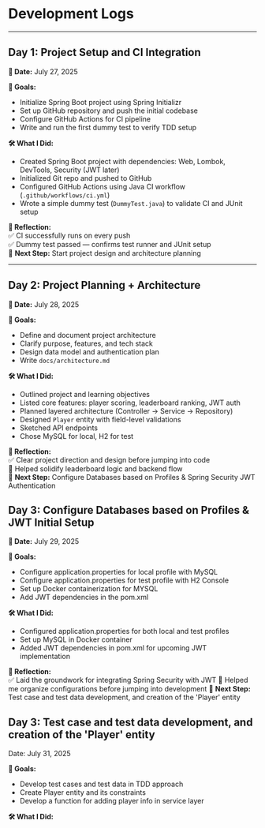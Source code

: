 # Development Logs

---

## Day 1: Project Setup and CI Integration
**📅 Date:** July 27, 2025

**🎯 Goals:**
- Initialize Spring Boot project using Spring Initializr
- Set up GitHub repository and push the initial codebase
- Configure GitHub Actions for CI pipeline
- Write and run the first dummy test to verify TDD setup

**🛠️ What I Did:**
- Created Spring Boot project with dependencies: Web, Lombok, DevTools, Security (JWT later)
- Initialized Git repo and pushed to GitHub
- Configured GitHub Actions using Java CI workflow (`.github/workflows/ci.yml`)
- Wrote a simple dummy test (`DummyTest.java`) to validate CI and JUnit setup

**🧠 Reflection:**  
✅ CI successfully runs on every push  
✅ Dummy test passed — confirms test runner and JUnit setup  
📌 **Next Step:** Start project design and architecture planning

---

## Day 2: Project Planning + Architecture
**📅 Date:** July 28, 2025

**🎯 Goals:**
- Define and document project architecture
- Clarify purpose, features, and tech stack
- Design data model and authentication plan
- Write `docs/architecture.md`

**🛠️ What I Did:**
- Outlined project and learning objectives
- Listed core features: player scoring, leaderboard ranking, JWT auth
- Planned layered architecture (Controller → Service → Repository)
- Designed `Player` entity with field-level validations
- Sketched API endpoints
- Chose MySQL for local, H2 for test

**🧠 Reflection:**  
✅ Clear project direction and design before jumping into code  
🧠 Helped solidify leaderboard logic and backend flow  
📌 **Next Step:** Configure Databases based on Profiles & Spring Security JWT Authentication


## Day 3: Configure Databases based on Profiles & JWT Initial Setup

**📅 Date:** July 29, 2025

**🎯 Goals:**
- Configure application.properties for local profile with MySQL
- Configure application.properties for test profile with H2 Console
- Set up Docker containerization for MYSQL
- Add JWT dependencies in the pom.xml

**🛠️ What I Did:**
- Configured application.properties for both local and test profiles
- Set up MySQL in Docker container
- Added JWT dependencies in pom.xml for upcoming JWT implementation

**🧠 Reflection:**  
✅ Laid the groundwork for integrating Spring Security with JWT
🧠 Helped me organize configurations before jumping into development
📌 **Next Step:** Test case and test data development, and creation of the 'Player' entity

## Day 3: Test case and test data development, and creation of the 'Player' entity
Date: July 31, 2025

**🎯 Goals:**
- Develop test cases and test data in TDD approach
- Create Player entity and its constraints
- Develop a function for adding player info in service layer

**🛠️ What I Did:**